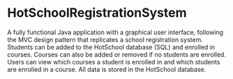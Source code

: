 # HotSchoolRegistrationSystem
A fully functional Java application with a graphical user interface, following the MVC design pattern that replicates a school registration system. Students can be added to the HotSchool database (SQL) and enrolled in courses. Courses can also be added or removed if no students are enrolled. Users can view which courses a student is enrolled in and which students are enrolled in a course. All data is stored in the HotSchool database.
